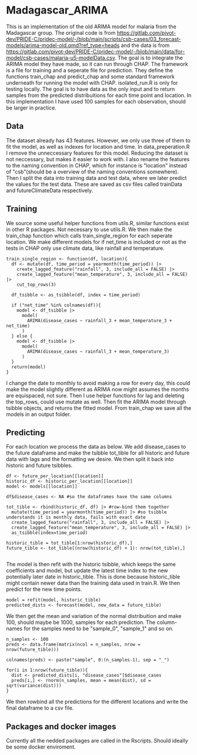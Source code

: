 # Madagascar_ARIMA
This is an implementation of the old ARIMA model for malaria from the Madagascar group. 
The original code is from https://gitlab.com/pivot-dev/PRIDE-C/pridec-model/-/blob/main/scripts/csb-cases/03_forecast-models/arima-model-old.qmd?ref_type=heads
and the data is from https://gitlab.com/pivot-dev/PRIDE-C/pridec-model/-/blob/main/data/for-model/csb-cases/malaria-u5-modelData.csv.
The goal is to integrate the ARIMA model they have made, so it can run through CHAP. The framework is a file for training and a seperate file for prediction. They define the functions train_chap and predict_chap and some standard framework underneath for running the model with CHAP. isolated_run.R is only for testing locally. The goal is to have data as the only input and to return samples from the predicted distribuitions for each time point and location. In this implementation I have used $100$ samples for each observation, should be larger in practice.

## Data
The dataset already has 43 features. However, we only use three of them to fit the model, as well as indexes for location and time. 
In data_preperation.R I remove the unneccessary features for this model. Reducing the dataset is not neccessary, but makes it easier to work with. I also rename the features to the naming convention in CHAP, which for instance is "location" instead of "csb"(should be a overview of the naming conventions somewhere). Then I split the data into training data and test data, where we later predict the values for the test data. These are saved as csv files called trainData and futureClimateData respectively.

## Training
We source some useful helper functions from utils.R, similar functions exist in other R packages. Not necessary to use utils.R. We then make the train_chap function which calls train_single_region for each seperate location. We make different models for if net_time is included or not as the tests in CHAP only use climate data, like rainfall and temperature. 
```
train_single_region <- function(df, location){
  df <- mutate(df, time_period = yearmonth(time_period)) |> 
    create_lagged_feature("rainfall", 3, include_all = FALSE) |>
    create_lagged_feature("mean_temperature", 3, include_all = FALSE) |>
    cut_top_rows(3)
  
  df_tsibble <- as_tsibble(df, index = time_period)
  
  if ("net_time" %in% colnames(df)){
    model <- df_tsibble |>
      model(
        ARIMA(disease_cases ~ rainfall_3 + mean_temperature_3 + net_time)
      )
  } else {
    model <- df_tsibble |>
      model(
        ARIMA(disease_cases ~ rainfall_3 + mean_temperature_3)
      )
  }
  return(model)
}
```
I change the date to monthly to avoid making a row for every day, this could make the model slightly different as ARIMA now might assumes the months are equispaced, not sure. Then I use helper functions for lag and deleting the top_rows, could use mutate as well. Then fit the ARIMA model through tsibble objects, and returns the fitted model. From train_chap we save all the models in an output folder.

## Predicting
For each location we process the data as below. We add disease_cases to the future dataframe and make the tsibble tot_tible for all historic and future data with lags and the formatting we desire. We then split it back into historic and future tsibbles.
```
df <- future_per_location[[location]]
historic_df <- historic_per_location[[location]]
model <- models[[location]]

df$disease_cases <- NA #so the dataframes have the same columns

tot_tible <- rbind(historic_df, df) |> #row-bind them together
  mutate(time_period = yearmonth(time_period)) |> #so tsibble understands it is monthly data, fails with exact date
  create_lagged_feature("rainfall", 3, include_all = FALSE) |>
  create_lagged_feature("mean_temperature", 3, include_all = FALSE) |> 
  as_tsibble(index=time_period)

historic_tible = tot_tible[1:nrow(historic_df),]
future_tible <- tot_tible[(nrow(historic_df) + 1): nrow(tot_tible),]
    
```
The model is then refit with the historic tsibble, which keeps the same coefficients and model, but update the latest time index to the new potentially later date in historic_tible. This is done because historic_tible might contain newer data than the training data used in train.R. We then predict for the new time points.
```
model = refit(model, historic_tible)
predicted_dists <- forecast(model, new_data = future_tible)
```
We then get the mean and variation of the normal distribuition and make 100, should maybe be 1000, samples for each prediction. The column-names for the samples need to be "sample_0", "sample_1" and so on. 
```
n_samples <- 100
preds <- data.frame(matrix(ncol = n_samples, nrow = nrow(future_tible)))

colnames(preds) <- paste("sample", 0:(n_samples-1), sep = "_")

for(i in 1:nrow(future_tible)){
  dist <- predicted_dists[i, "disease_cases"]$disease_cases
  preds[i,] <- rnorm(n_samples, mean = mean(dist), sd = sqrt(variance(dist)))
}
```
We then rowbind all the predictions for the different locations and write the final dataframe to a csv file.
## Packages and docker images
Currently all the nedded packages are called in the Rscripts. Should ideally be some docker enviroment.
